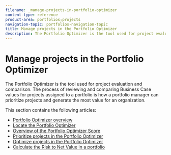 ```yaml
---
filename: _manage-projects-in-portfolio-optimizer
content-type: reference
product-area: portfolios;projects
navigation-topic: portfolios-navigation-topic
title: Manage projects in the Portfolio Optimizer
description: The Portfolio Optimizer is the tool used for project evaluation and comparison. The process of reviewing and comparing Business Case values for projects assigned to a portfolio is how a portfolio manager can prioritize projects and generate the most value for an organization.
---
```


# Manage projects in the Portfolio Optimizer

The Portfolio Optimizer is the tool used for project evaluation and comparison. The process of reviewing and comparing Business Case values for projects assigned to a portfolio is how a portfolio manager can prioritize projects and generate the most value for an organization.

This section contains the following articles:

* [Portfolio Optimizer overview](../../../manage-work/portfolios/portfolio-optimizer/portfolio-optimizer-overview.md) 
* [Locate the Portfolio Optimizer](../../../manage-work/portfolios/portfolio-optimizer/locate-portfolio-optimizer.md) 
* [Overview of the Portfolio Optimizer Score](../../../manage-work/portfolios/portfolio-optimizer/portfolio-optimizer-score.md) 
* [Prioritize projects in the Portfolio Optimizer](../../../manage-work/portfolios/portfolio-optimizer/prioritize-projects-in-portfolio-optimizer.md) 
* [Optimize projects in the Portfolio Optimizer](../../../manage-work/portfolios/portfolio-optimizer/optimize-projects-in-portfolio-optimizer.md) 
* [Calculate the Risk to Net Value in a portfolio](../../../manage-work/portfolios/portfolio-optimizer/calculate-risk-to-net-value-in-portfolio.md)

